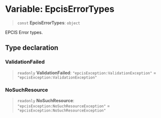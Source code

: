 # Variable: EpcisErrorTypes

> `const` **EpcisErrorTypes**: `object`

EPCIS Error types.

## Type declaration

### ValidationFailed

> `readonly` **ValidationFailed**: `"epcisException:ValidationException"` = `"epcisException:ValidationException"`

### NoSuchResource

> `readonly` **NoSuchResource**: `"epcisException:NoSuchResourceException"` = `"epcisException:NoSuchResourceException"`
